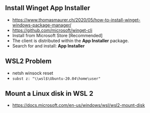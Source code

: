 ## Install Winget App Installer
- https://www.thomasmaurer.ch/2020/05/how-to-install-winget-windows-package-manager/
- https://github.com/microsoft/winget-cli
- Install from Microsoft Store [Recommended]
- The client is distributed within the **App Installer** package.
- Search for and install: **App Installer**


## WSL2 Problem
- netsh winsock reset
- `subst z: "\\wsl$\Ubuntu-20.04\home\user"`

## Mount a Linux disk in WSL 2
- https://docs.microsoft.com/en-us/windows/wsl/wsl2-mount-disk
